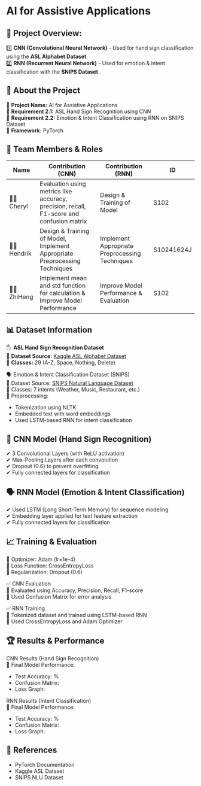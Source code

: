 # AI for Assistive Applications

## 📌 Project Overview:
1️⃣ **CNN (Convolutional Neural Network)** - Used for hand sign classification using the **ASL Alphabet Dataset**.  
2️⃣ **RNN (Recurrent Neural Network)** - Used for emotion & intent classification with the **SNIPS Dataset**.  

## 🔹 About the Project  
🔹 **Project Name:** AI for Assistive Applications  
🔹 **Requirement 2.1:** ASL Hand Sign Recognition using CNN  
🔹 **Requirement 2.2:** Emotion & Intent Classification using RNN on SNIPS Dataset  
🔹 **Framework:** PyTorch  

## 👥 Team Members & Roles  
| Name  | Contribution (CNN) | Contribution (RNN) | ID |  
|---|-----|-----|----|  
| 🧑‍💻 Cheryl | Evaluation using metrics like accuracy, precision, recall, F1-score and confusion matrix | Design & Training of Model | S102 |  
| 🧑‍💻 Hendrik | Design & Training of Model, Implement Appropriate Preprocessing Techniques | Implement Appropriate Preprocessing Techniques | S10241624J |  
| 🧑‍💻 ZhiHeng | Implement mean and std function for calculation & Improve Model Performance | Improve Model Performance & Evaluation | S102 |  

## 📊 Dataset Information  
🖐 **ASL Hand Sign Recognition Dataset**  
📌 **Dataset Source:** [Kaggle ASL Alphabet Dataset](https://www.kaggle.com/datasets/grassknoted/asl-alphabet)  
📌 **Classes:** 29 (A-Z, Space, Nothing, Delete)  

🗣 Emotion & Intent Classification Dataset (SNIPS)  
📌 Dataset Source: [SNIPS Natural Language Dataset](https://github.com/sonos/nlu-benchmark)    
📌 Classes: 7 intents (Weather, Music, Restaurant, etc.)  
📌 Preprocessing:
- Tokenization using NLTK  
- Embedded text with word embeddings  
- Used LSTM-based RNN for intent classification  

## 🧠 CNN Model (Hand Sign Recognition)  
✔ 3 Convolutional Layers (with ReLU activation)  
✔ Max-Pooling Layers after each convolution  
✔ Dropout (0.6) to prevent overfitting  
✔ Fully connected layers for classification  

## 🗣 RNN Model (Emotion & Intent Classification)  
✔ Used LSTM (Long Short-Term Memory) for sequence modeling  
✔ Embedding layer applied for text feature extraction  
✔ Fully connected layers for classification  

## 📈 Training & Evaluation  
📌 Optimizer: Adam (lr=1e-4)  
📌 Loss Function: CrossEntropyLoss  
📌 Regularization: Dropout (0.6)  

✅ CNN Evaluation  
📌 Evaluated using Accuracy, Precision, Recall, F1-score  
📌 Used Confusion Matrix for error analysis  

✅ RNN Training  
📌 Tokenized dataset and trained using LSTM-based RNN  
📌 Used CrossEntropyLoss and Adam Optimizer  

## 🏆 Results & Performance  
CNN Results (Hand Sign Recognition)  
📌 Final Model Performance:  
- Test Accuracy: %  
- Confusion Matrix:  
- Loss Graph:

RNN Results (Intent Classification)  
📌 Final Model Performance:  
- Test Accuracy: %  
- Confusion Matrix:  
- Loss Graph:  


## 🔗 References  
- PyTorch Documentation  
- Kaggle ASL Dataset  
- SNIPS NLU Dataset  
